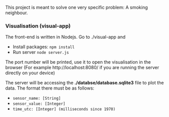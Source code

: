 This project is meant to solve one very specific problem: A smoking neighbour.

### Visualisation (visual-app)

The front-end is written in Nodejs. Go to ./visual-app and

* Install packages: `npm install`
* Run server `node server.js`

The port number will be printed, use it to open the visualisation in the browser (For example http://localhost:8080/ if you are running the server directly on your device)

The server will be accessing the **./databse/database.sqlite3** file to plot the data. The format there must be as follows:

- `sensor_name: [String]`
- `sensor_value: [Integer]`
- `time_utc: [Integer] (milliseconds since 1970)`
